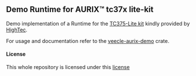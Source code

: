 ## Demo Runtime for AURIX™ tc37x lite-kit

Demo implementation of a Runtime for the [TC375-Lite kit] kindly provided by [HighTec].

For usage and documentation refer to the [veecle-aurix-demo] crate.

[HighTec]: https://hightec-rt.com/en/
[veecle-aurix-demo]: https://github.com/veecle/tc37x-demo
[TC375-Lite kit]: https://www.infineon.com/cms/en/product/promopages/AURIX-microcontroller-boards/low-cost-arduino-kits/aurix-tc375-lite-kit/

#### License

This whole repository is licensed under this [license](./LICENSE)